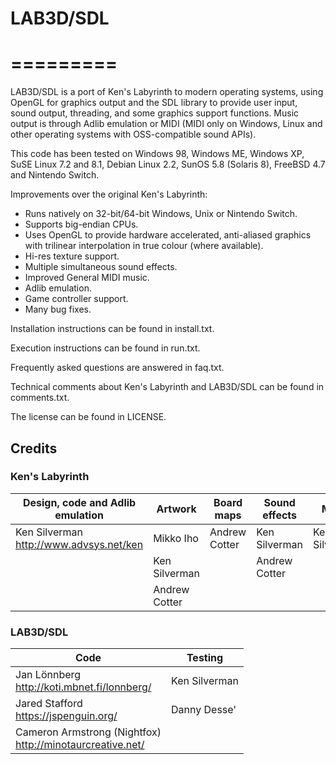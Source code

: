 <h1>LAB3D/SDL</h1>
<h1>=========</h1>

LAB3D/SDL is a port of Ken's Labyrinth to modern operating systems, using
OpenGL for graphics output and the SDL library to provide user input, sound
output, threading, and some graphics support functions. Music output is
through Adlib emulation or MIDI (MIDI only on Windows, Linux and other
operating systems with OSS-compatible sound APIs).

This code has been tested on Windows 98, Windows ME, Windows XP,
SuSE Linux 7.2 and 8.1, Debian Linux 2.2, SunOS 5.8 (Solaris 8),
FreeBSD 4.7 and Nintendo Switch.

Improvements over the original Ken's Labyrinth:

- Runs natively on 32-bit/64-bit Windows, Unix or Nintendo Switch.
- Supports big-endian CPUs.
- Uses OpenGL to provide hardware accelerated, anti-aliased graphics with
  trilinear interpolation in true colour (where available).
- Hi-res texture support.
- Multiple simultaneous sound effects.
- Improved General MIDI music.
- Adlib emulation.
- Game controller support.
- Many bug fixes.

Installation instructions can be found in install.txt.

Execution instructions can be found in run.txt.

Frequently asked questions are answered in faq.txt.

Technical comments about Ken's Labyrinth and LAB3D/SDL can be found in
comments.txt.

The license can be found in LICENSE.

<h2>Credits</h2>

<h3>Ken's Labyrinth</h3>

Design, code and Adlib emulation            | Artwork       | Board maps    | Sound effects | Music
------------------------------------------- | ------------- | ------------- | ------------- | -------------
|Ken Silverman<br>http://www.advsys.net/ken | Mikko Iho     | Andrew Cotter | Ken Silverman | Ken Silverman
|                                           | Ken Silverman |               | Andrew Cotter |
|                                           | Andrew Cotter |               |               |

<h3>LAB3D/SDL</h3>

Code                                                           | Testing
-------------------------------------------------------------- | -----------------
Jan Lönnberg<br>http://koti.mbnet.fi/lonnberg/                 | Ken Silverman
Jared Stafford<br>https://jspenguin.org/                       | Danny Desse'
Cameron Armstrong (Nightfox)<br>http://minotaurcreative.net/   |